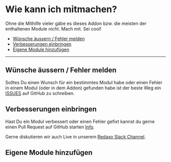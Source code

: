 # Wie kann ich mitmachen?

Ohne die Mithilfe vieler gäbe es dieses Addon bzw. die meisten der enthaltenen Module nicht.
Mach mit. Sei cool!

-   [Wünsche äussern / Fehler melden](#wuensche_fehler)
-   [Verbesserungen einbringen](#verbesserungen)
-   [Eigene Module hinzufügen](#eigenemodule)

---

<a name="wuensche_fehler"></a>
## Wünsche äussern / Fehler melden

Solltes Du einen Wunsch für ein bestimmtes Modul habe oder einen Fehler in einem Modul (oder in dem Addon) gefunden habe ist der beste Weg ein [ISSUES](https://github.com/FriendsOfREDAXO/REX5-Modulsammlung/issues) auf GitHub zu schreiben.

<a name="verbesserungen"></a>
## Verbesserungen einbringen

Hast Du ein Modul verbessert oder einen Fehler gefixt kannst du gerne einen Pull Request auf GitHub starten [Info](https://github.com/FriendsOfREDAXO/Info).

Gerne diskutieren wir auch Live in unserem [Redaxo Slack Channel](http://www.redaxo.org/slack/).

<a name="eigenemodule"></a>
## Eigene Module hinzufügen
